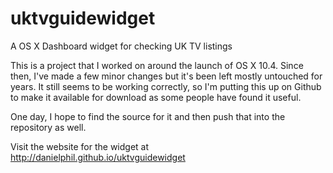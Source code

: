 # uktvguidewidget
A OS X Dashboard widget for checking UK TV listings

This is a project that I worked on around the launch of OS X 10.4. Since then, I've made a few minor changes but it's been left mostly untouched for years. It still seems to be working correctly, so I'm putting this up on Github to make it available for download as some people have found it useful.

One day, I hope to find the source for it and then push that into the repository as well.

Visit the website for the widget at http://danielphil.github.io/uktvguidewidget
